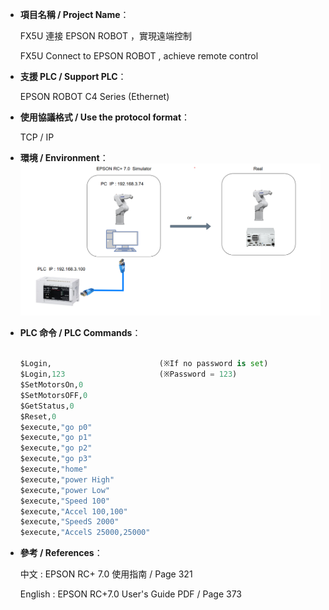 - **項目名稱 / Project Name**：
    
    FX5U 連接 EPSON ROBOT ，實現遠端控制<br>
    
    FX5U Connect to EPSON ROBOT , achieve remote control  <br>

- **支援 PLC / Support PLC**：
    
    EPSON ROBOT C4 Series (Ethernet)

- **使用協議格式 / Use the protocol format**：

    TCP / IP 

- **環境 / Environment**：
    ![Example Image](images/p1.png)


- **PLC 命令 / PLC Commands**：

    ```python  
 
    $Login,                        (※If no password is set)
    $Login,123                     (※Password = 123)
    $SetMotorsOn,0
    $SetMotorsOFF,0
    $GetStatus,0
    $Reset,0
    $execute,"go p0"
    $execute,"go p1"
    $execute,"go p2"
    $execute,"go p3"
    $execute,"home"
    $execute,"power High"
    $execute,"power Low"
    $execute,"Speed 100"
    $execute,"Accel 100,100"
    $execute,"SpeedS 2000"
    $execute,"AccelS 25000,25000"

    ```
- **參考 / References**：
    
    中文 : 
        EPSON RC+ 7.0 使用指南  /  Page 321 

    English :
        EPSON RC+7.0 User's Guide PDF  /  Page 373

